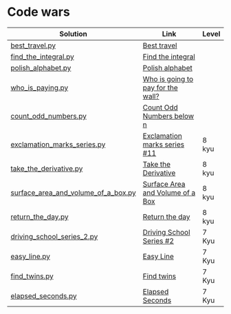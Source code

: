 # Code wars

| Solution                                                                                                     | Link                                                                                        | Level |
|--------------------------------------------------------------------------------------------------------------|---------------------------------------------------------------------------------------------|-------|
| [best_travel.py](./src/code_problems/code_wars/best_travel.py)                                               | [Best travel](https://www.codewars.com/kata/55e7280b40e1c4a06d0000aa)                       |       |
| [find_the_integral.py](./src/code_problems/code_wars/find_the_integral.py)                                   | [Find the integral](https://www.codewars.com/kata/59811fd8a070625d4c000013)                 |       |
| [polish_alphabet.py](./src/code_problems/code_wars/polish_alphabet.py)                                       | [Polish alphabet](https://www.codewars.com/kata/57ab2d6072292dbf7c000039)                   |       |
| [who_is_paying.py](./src/code_problems/code_wars/who_is_paying.py)                                           | [Who is going to pay for the wall?](https://www.codewars.com/kata/58bf9bd943fadb2a980000a7) |       |
| [count_odd_numbers.py](./src/code_problems/code_wars/count_odd_numbers.py)                                   | [Count Odd Numbers below n](https://www.codewars.com/kata/59342039eb450e39970000a6)         |       |
| [exclamation_marks_series.py](src/code_problems/code_wars/exclamation_marks_series.py)                       | [Exclamation marks series #11](https://www.codewars.com/kata/57fb09ef2b5314a8a90001ed)      | 8 kyu |
| [take_the_derivative.py](src/code_problems/code_wars/kyu_8/take_the_derivative.py)                           | [Take the Derivative](https://www.codewars.com/kata/5963c18ecb97be020b0000a2)               | 8 kyu |
| [surface_area_and_volume_of_a_box.py](src/code_problems/code_wars/kyu_8/surface_area_and_volume_of_a_box.py) | [Surface Area and Volume of a Box](https://www.codewars.com/kata/565f5825379664a26b00007c/) | 8 kyu |
| [return_the_day.py](src/code_problems/code_wars/kyu_8/return_the_day.py)                                     | [Return the day](https://www.codewars.com/kata/59dd3ccdded72fc78b000b25)                    | 8 kyu |
| [driving_school_series_2.py](src/code_problems/code_wars/kyu_7/driving_school_series_2.py)                   | [Driving School Series #2](https://www.codewars.com/kata/589b1c15081bcbfe6700017a)          | 7 Kyu |
| [easy_line.py](src/code_problems/code_wars/kyu_7/easy_line.py)                                               | [Easy Line](https://www.codewars.com/kata/56e7d40129035aed6c000632)                         | 7 Kyu |
| [find_twins.py](src/code_problems/code_wars/kyu_7/find_twins.py)                                             | [Find twins](https://www.codewars.com/kata/5834315e06f227a6ac000099)                        | 7 Kyu |
| [elapsed_seconds.py](src/code_problems/code_wars/kyu_7/elapsed_seconds.py)                                   | [Elapsed Seconds](https://www.codewars.com/kata/517b25a48557c200b800000c)                   | 7 Kyu |

